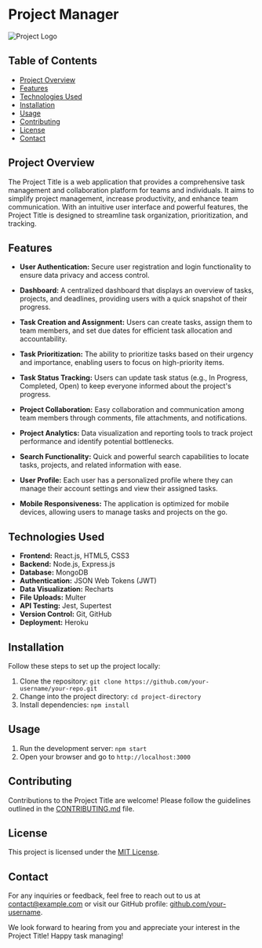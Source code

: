 # Project Manager

![Project Logo](/Client/components/logo.png)

## Table of Contents

- [Project Overview](#project-overview)
- [Features](#features)
- [Technologies Used](#technologies-used)
- [Installation](#installation)
- [Usage](#usage)
- [Contributing](#contributing)
- [License](#license)
- [Contact](#contact)

## Project Overview

The Project Title is a web application that provides a comprehensive task management and collaboration platform for teams and individuals. It aims to simplify project management, increase productivity, and enhance team communication. With an intuitive user interface and powerful features, the Project Title is designed to streamline task organization, prioritization, and tracking.

## Features

- **User Authentication:** Secure user registration and login functionality to ensure data privacy and access control.

- **Dashboard:** A centralized dashboard that displays an overview of tasks, projects, and deadlines, providing users with a quick snapshot of their progress.

- **Task Creation and Assignment:** Users can create tasks, assign them to team members, and set due dates for efficient task allocation and accountability.

- **Task Prioritization:** The ability to prioritize tasks based on their urgency and importance, enabling users to focus on high-priority items.

- **Task Status Tracking:** Users can update task status (e.g., In Progress, Completed, Open) to keep everyone informed about the project's progress.

- **Project Collaboration:** Easy collaboration and communication among team members through comments, file attachments, and notifications.

- **Project Analytics:** Data visualization and reporting tools to track project performance and identify potential bottlenecks.

- **Search Functionality:** Quick and powerful search capabilities to locate tasks, projects, and related information with ease.

- **User Profile:** Each user has a personalized profile where they can manage their account settings and view their assigned tasks.

- **Mobile Responsiveness:** The application is optimized for mobile devices, allowing users to manage tasks and projects on the go.

## Technologies Used

- **Frontend:** React.js, HTML5, CSS3
- **Backend:** Node.js, Express.js
- **Database:** MongoDB
- **Authentication:** JSON Web Tokens (JWT)
- **Data Visualization:** Recharts
- **File Uploads:** Multer
- **API Testing:** Jest, Supertest
- **Version Control:** Git, GitHub
- **Deployment:** Heroku

## Installation

Follow these steps to set up the project locally:

1. Clone the repository: `git clone https://github.com/your-username/your-repo.git`
2. Change into the project directory: `cd project-directory`
3. Install dependencies: `npm install`

## Usage

1. Run the development server: `npm start`
2. Open your browser and go to `http://localhost:3000`

## Contributing

Contributions to the Project Title are welcome! Please follow the guidelines outlined in the [CONTRIBUTING.md](CONTRIBUTING.md) file.

## License

This project is licensed under the [MIT License](LICENSE).

## Contact

For any inquiries or feedback, feel free to reach out to us at [contact@example.com](mailto:contact@example.com) or visit our GitHub profile: [github.com/your-username](https://github.com/your-username).

We look forward to hearing from you and appreciate your interest in the Project Title! Happy task managing!


